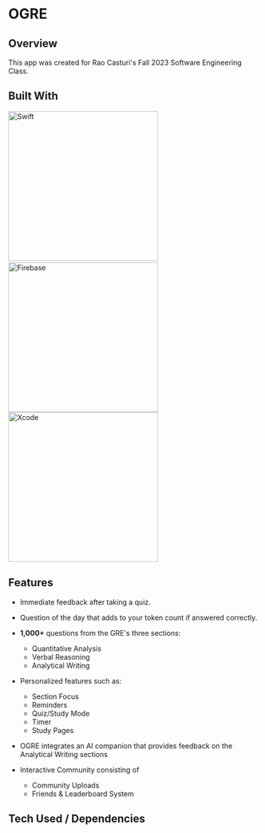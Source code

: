 # OGRE

## Overview

This app was created for Rao Casturi's Fall 2023 Software Engineering Class. 

## Built With

<img src="https://1000logos.net/wp-content/uploads/2020/09/Swift-Logo.png" alt = "Swift" width="300">
&nbsp;&nbsp;&nbsp;<img src="https://firebase.google.com/static/downloads/brand-guidelines/PNG/logo-standard.png" alt = "Firebase" width="300">
<img src="https://cdn.icon-icons.com/icons2/2699/PNG/512/apple_xcode_logo_icon_169562.png" alt = "Xcode" width="300">

## Features

- Immediate feedback after taking a quiz.

- Question of the day that adds to your token count if answered correctly.

- **1,000+** questions from the GRE's three sections:
  - Quantitative Analysis
  - Verbal Reasoning
  - Analytical Writing

- Personalized features such as:
  - Section Focus
  - Reminders
  - Quiz/Study Mode
  - Timer
  - Study Pages

- OGRE integrates an AI companion that provides feedback on the Analytical Writing sections

- Interactive Community consisting of
  - Community Uploads
  - Friends & Leaderboard System
  
## Tech Used / Dependencies
